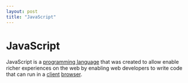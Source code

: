 ```yaml
---
layout: post
title: "JavaScript"
---
```


# JavaScript

JavaScript is a [programming language](programming-language) that was created to allow enable richer experiences on the web by enabling web developers to write code that can run in a [client](client-server) [browser](web-browser).